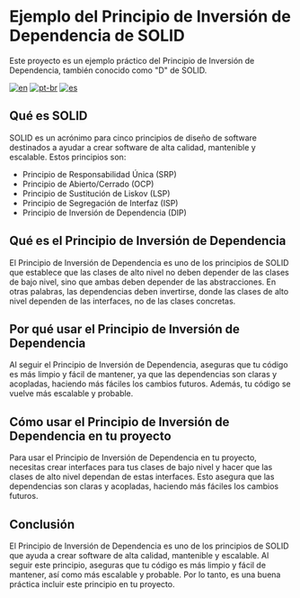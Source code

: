# Ejemplo del Principio de Inversión de Dependencia de SOLID

Este proyecto es un ejemplo práctico del Principio de Inversión de Dependencia, también conocido como "D" de SOLID.

[![en](https://img.shields.io/badge/lang-en-red.svg)](https://github.com/bernardoveras/flutter_local_storage_dependency_inversion/blob/main/README.md)
[![pt-br](https://img.shields.io/badge/lang-pt--br-green.svg)](https://github.com/bernardoveras/flutter_local_storage_dependency_inversion/blob/main/README.pt_BR.md)
[![es](https://img.shields.io/badge/lang-es-yellow.svg)](https://github.com/bernardoveras/flutter_local_storage_dependency_inversion/blob/main/README.es.md)

## Qué es SOLID

SOLID es un acrónimo para cinco principios de diseño de software destinados a ayudar a crear software de alta calidad, mantenible y escalable. Estos principios son:

- Principio de Responsabilidad Única (SRP)
- Principio de Abierto/Cerrado (OCP)
- Principio de Sustitución de Liskov (LSP)
- Principio de Segregación de Interfaz (ISP)
- Principio de Inversión de Dependencia (DIP)

## Qué es el Principio de Inversión de Dependencia

El Principio de Inversión de Dependencia es uno de los principios de SOLID que establece que las clases de alto nivel no deben depender de las clases de bajo nivel, sino que ambas deben depender de las abstracciones. En otras palabras, las dependencias deben invertirse, donde las clases de alto nivel dependen de las interfaces, no de las clases concretas.

## Por qué usar el Principio de Inversión de Dependencia

Al seguir el Principio de Inversión de Dependencia, aseguras que tu código es más limpio y fácil de mantener, ya que las dependencias son claras y acopladas, haciendo más fáciles los cambios futuros. Además, tu código se vuelve más escalable y probable.

## Cómo usar el Principio de Inversión de Dependencia en tu proyecto

Para usar el Principio de Inversión de Dependencia en tu proyecto, necesitas crear interfaces para tus clases de bajo nivel y hacer que las clases de alto nivel dependan de estas interfaces. Esto asegura que las dependencias son claras y acopladas, haciendo más fáciles los cambios futuros.

## Conclusión

El Principio de Inversión de Dependencia es uno de los principios de SOLID que ayuda a crear software de alta calidad, mantenible y escalable. Al seguir este principio, aseguras que tu código es más limpio y fácil de mantener, así como más escalable y probable. Por lo tanto, es una buena práctica incluir este principio en tu proyecto.